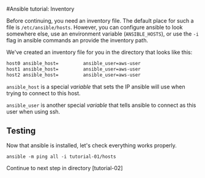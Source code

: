 
#Ansible tutorial: Inventory

Before continuing, you need an inventory file. The default place for such a
file is  `/etc/ansible/hosts`. However, you can configure ansible to look
somewhere else, use an environment variable (`ANSIBLE_HOSTS`), or use the `-i`
flag in ansible commands an provide the inventory path.


We've created an inventory file for you in the directory that looks like this:

```bash
host0 ansible_host=         ansible_user=aws-user
host1 ansible_host=         ansible_user=aws-user
host2 ansible_host=         ansible_user=aws-user
```

`ansible_host` is a special _variable_ that sets the IP ansible will use when
trying to connect to this host.

`ansible_user` is another special _variable_ that tells ansible to
connect as this user when using ssh.

## Testing
Now that ansible is installed, let's check everything works properly.

```
ansible -m ping all -i tutorial-01/hosts
```


Continue to next step in directory [tutorial-02]